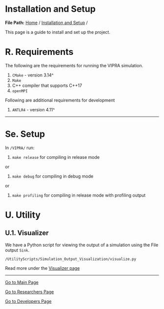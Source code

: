 # Installation and Setup

**File Path:** [Home](../MainPage.md) / [Installation and Setup](InstallationSetup.md) / 

This page is a guide to install and set up the project.

# R. Requirements

The following are the requirements for running the VIPRA simulation.

1. `CMake` - version 3.14^
2. `Make`
3. C++ compiler that supports C++17
4. `openMPI`

Following are additional requirements for development

1. `ANTLR4` - version 4.11^

---
# Se. Setup

In `/VIPRA/` run:

1. `make release` for compiling in release mode

or

1. `make debug` for compiling in debug mode

or

1. `make profiling` for compiling in release mode with profiling output

# U. Utility

## U.1. Visualizer

We have a Python script for viewing the output of a simulation using the File output `Sink`.

`/UtilityScripts/Simulation_Output_Visualization/visualize.py`

Read more under the [Visualizer page](./ResearcherFiles/Visualizer.md)

---

[Go to Main Page](MainPage.md)

[Go to Researchers Page](./ResearcherFiles/Researchers.md)

[Go to Developers Page](MainPage.md)
